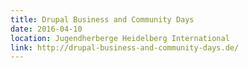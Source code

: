 ```yaml
---
title: Drupal Business and Community Days
date: 2016-04-10
location: Jugendherberge Heidelberg International
link: http://drupal-business-and-community-days.de/
---
```

